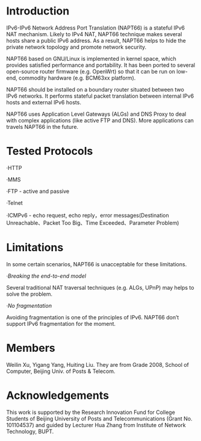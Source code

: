 # Introduction #
IPv6-IPv6 Network Address Port Translation (NAPT66) is a stateful IPv6 NAT mechanism. Likely to IPv4 NAT, NAPT66 technique makes several hosts share a public IPv6 address. As a result, NAPT66 helps to hide the private network topology and promote network security.

NAPT66 based on GNU/Linux is implemented in kernel space, which provides satisfied performance and portability. It has been ported to several open-source router firmware (e.g. OpenWrt) so that it can be run on low-end, commodity hardware (e.g. BCM63xx platform).

NAPT66 should be installed on a boundary router situated between two IPv6 networks. It performs stateful packet translation between internal IPv6 hosts and external IPv6 hosts.

NAPT66 uses Application Level Gateways (ALGs) and DNS Proxy to deal with complex applications (like active FTP and DNS). More applications can travels NAPT66 in the future.


# Tested Protocols #

·HTTP

·MMS

·FTP - active and passive

·Telnet

·ICMPv6 - echo request, echo reply，error messages(Destination Unreachable、Packet Too Big、Time Exceeded、Parameter Problem)


# Limitations #

In some certain scenarios, NAPT66 is unacceptable for these limitations.

_·Breaking the end-to-end model_

Several traditional NAT traversal techniques (e.g. ALGs, UPnP) may helps to solve the problem.

_·No fragmentation_

Avoiding fragmentation is one of the principles of IPv6. NAPT66 don’t support IPv6 fragmentation for the moment.

# Members #

Weilin Xu, Yigang Yang, Huiting Liu.
They are from Grade 2008, School of Computer, Beijing Univ. of Posts & Telecom.

# Acknowledgements #

This work is supported by the Research Innovation Fund for College Students of Beijing University of Posts and Telecommunications (Grant No. 101104537) and guided by Lecturer Hua Zhang from Institute of Network Technology, BUPT.